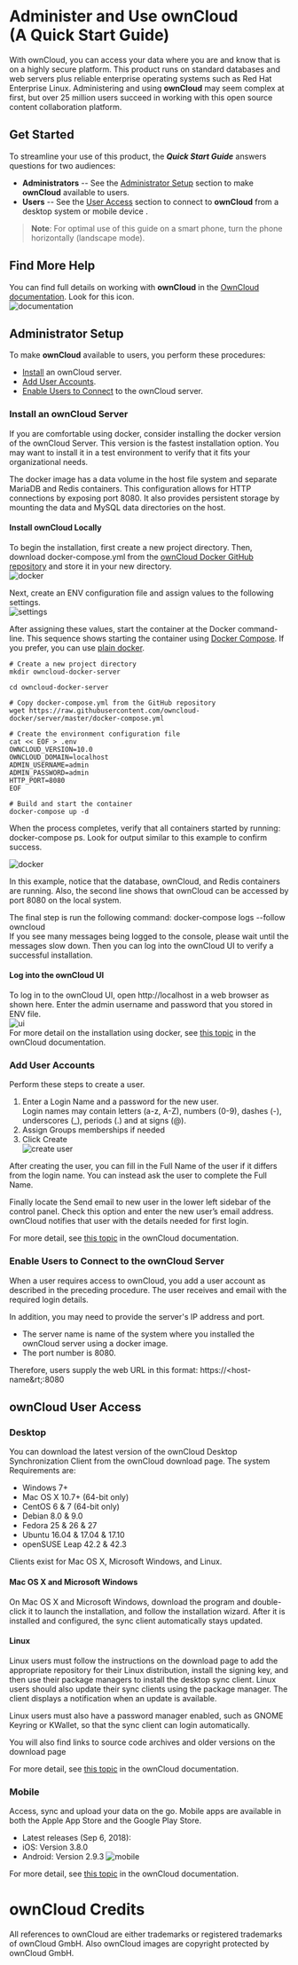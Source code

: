 #  Administer and Use **ownCloud**<br>(A Quick Start Guide) #

With ownCloud, you can access your data where you are and know that is on a highly secure platform. This product runs on standard databases and web servers plus reliable enterprise operating systems such as Red Hat Enterprise Linux. Administering and using **ownCloud** may seem complex at first, but over 25 million users succeed in working with this open source content collaboration platform. 

## Get Started ##  
To streamline your use of this product, the ***Quick Start Guide***  answers questions for two audiences:  

- **Administrators** -- See the <a href="#admin">Administrator Setup</a> section to make **ownCloud** available to users.  
- **Users** -- See the <a href="#user">User Access</a> section to connect to **ownCloud** from a desktop system or mobile device .  
> **Note**: For optimal use of this guide on a smart phone, turn the phone horizontally (landscape mode).

## Find More Help ##
You can find full details on working with **ownCloud** in the [OwnCloud documentation](https://owncloud.org/help/). Look for this icon.  
![documentation](Graphics\docs.JPG)

<h2 id="admin">Administrator Setup</h2>

To make **ownCloud** available to users, you perform these procedures:
- <a href="#install">Install</a> an ownCloud server.  
- <a href="#account">Add User Accounts</a>.
- <a href="#connect">Enable Users to Connect</a> to the ownCloud server.  

<h3 id="install">Install an ownCloud Server</h3>

If you are comfortable using docker, consider installing the docker version of the ownCloud Server. This version is the fastest installation option. You may want to install it in a test environment to verify that it fits your organizational needs.  

The docker image has a data volume in the host file system and separate MariaDB and Redis containers. This configuration allows for HTTP connections by exposing port 8080. It also provides persistent storage by mounting the data and MySQL data directories on the host.

#### Install ownCloud Locally ####
To begin the installation, first create a new project directory. Then, download docker-compose.yml from the [ownCloud Docker GitHub repository](https://hub.docker.com/r/owncloud/server/) and store it in your new directory.  
![docker](Graphics\docker-image.jpg)

Next, create an ENV configuration file and assign values to the following settings.  
![settings](Graphics\settings.jpg)

After assigning these values, start the container at the Docker command-line. This sequence shows starting the container using [Docker Compose](https://hub.docker.com/r/owncloud/server/).  If you prefer, you can use [plain docker](https://github.com/owncloud-docker/server#launch-with-plain-docker).

    # Create a new project directory
    mkdir owncloud-docker-server
    
    cd owncloud-docker-server
    
    # Copy docker-compose.yml from the GitHub repository
    wget https://raw.githubusercontent.com/owncloud-docker/server/master/docker-compose.yml
    
    # Create the environment configuration file
    cat << EOF > .env
    OWNCLOUD_VERSION=10.0
    OWNCLOUD_DOMAIN=localhost
    ADMIN_USERNAME=admin
    ADMIN_PASSWORD=admin
    HTTP_PORT=8080
    EOF
    
    # Build and start the container
    docker-compose up -d

When the process completes, verify that all containers started by running: docker-compose ps. Look for output similar to this example to confirm success. 

![docker](Graphics\docker-out.jpg)

In this example, notice that the database, ownCloud, and Redis containers are running. Also, the second line shows that ownCloud can be accessed by port 8080 on the local system.

The final step is run the following command:  docker-compose logs --follow owncloud  
If you see many messages being logged to the console, please wait until the messages slow down. Then you can log into the ownCloud UI to verify a successful installation.

#### Log into the ownCloud UI  ####
To log in to the ownCloud UI, open http://localhost in a web browser as shown here. Enter the admin username and password that you stored in ENV file.  
![ui](Graphics\ui.jpg)  
For more detail on the installation using docker, see [this topic](https://doc.owncloud.org/server/10.0/admin_manual/installation/docker/index.html?highlight=docker) in the ownCloud documentation.

<h3 id="account">Add User Accounts</h3>  
Perform these steps to create a user.  

1. Enter a Login Name and a password for the new user.   
Login names may contain letters (a-z, A-Z), numbers (0-9), dashes (-), underscores (_), periods (.) and at signs (@).
1. Assign Groups memberships if needed
1. Click Create  
![create user](Graphics\create-user.jpg)

After creating the user, you can fill in the Full Name of the user if it differs from the login name. You can instead ask the user to complete the Full Name.

Finally locate the Send email to new user in the lower left sidebar of the control panel. Check this option and enter the new user’s email address. ownCloud notifies that user with the details needed for first login. 

For more detail, see [this topic](https://doc.owncloud.org/server/10.0/admin_manual/configuration/user/user_configuration.html#creating-a-new-user) in the ownCloud documentation.

<h3 id="connect">Enable Users to Connect to the ownCloud Server</h3>  
When a user requires access to ownCloud, you add a user account as described in the preceding procedure. The user receives and email with the required login details. 

In addition, you may need to provide the server's IP address and port. 

- The server name is name of the system where you installed the ownCloud server using a docker image.  
-  The port number is 8080.

Therefore, users supply the web URL in this format: https://&lt;host-name&rt;:8080

<h2 id="user">ownCloud User Access</h2>  

<h3 id="desktop">Desktop</h3>

You can download the latest version of the ownCloud Desktop Synchronization Client from the ownCloud download page. The system Requirements are:  

- Windows 7+
- Mac OS X 10.7+ (64-bit only)
- CentOS 6 & 7 (64-bit only)
- Debian 8.0 & 9.0
- Fedora 25 & 26 & 27
- Ubuntu 16.04 & 17.04 & 17.10
- openSUSE Leap 42.2 & 42.3

Clients exist for Mac OS X, Microsoft Windows, and Linux.

<h4>Mac OS X and Microsoft Windows</h4>

On Mac OS X and Microsoft Windows, download the program and double-click it to launch the installation, and follow the installation wizard. After it is installed and configured, the sync client automatically stays updated.

<h4>Linux</h4>
Linux users must follow the instructions on the download page to add the appropriate repository for their Linux distribution, install the signing key, and then use their package managers to install the desktop sync client. Linux users should also update their sync clients using the package manager. The client displays a notification when an update is available.

Linux users must also have a password manager enabled, such as GNOME Keyring or KWallet, so that the sync client can login automatically.

You will also find links to source code archives and older versions on the download page

For more detail, see [this topic](https://doc.owncloud.org/desktop/2.5/introduction.html) in the ownCloud documentation.
<h3 id="mobile">Mobile</h3>

Access, sync and upload your data on the go. Mobile apps are available in both the Apple App Store and the Google Play Store.

- Latest releases (Sep 6, 2018):
- iOS: Version 3.8.0
- Android: Version 2.9.3
![mobile](Graphics\mobile-device.JPG)  

For more detail, see [this topic](https://owncloud.org/download/#owncloud-mobile-apps) in the ownCloud documentation.
# ownCloud Credits #
All references to ownCloud are either trademarks or registered trademarks of ownCloud GmbH. Also ownCloud images are copyright protected by ownCloud GmbH.